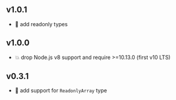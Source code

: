 ## v1.0.1

* 🐞 add readonly types

## v1.0.0

* 💥 drop Node.js v8 support and require >=10.13.0 (first v10 LTS)

## v0.3.1

* 🐞 add support for `ReadonlyArray` type
